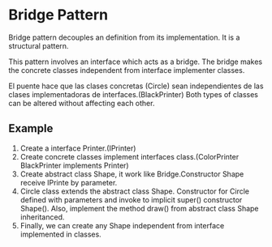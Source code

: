 Bridge Pattern
===============

Bridge pattern decouples an definition from its implementation. It is a structural pattern.

This pattern involves an interface which acts as a bridge. The bridge makes the concrete classes independent from interface implementer classes.

El puente hace que las clases concretas (Circle) sean independientes de las clases implementadoras de interfaces.(BlackPrinter)
Both types of classes can be altered without affecting each other.

Example
----------

1. Create a interface Printer.(IPrinter)
2. Create concrete classes implement interfaces class.(ColorPrinter BlackPrinter implements Printer)
3. Create abstract class Shape, it work like Bridge.Constructor Shape receive IPrinte by parameter.
4. Circle class extends the abstract class Shape. Constructor for Circle defined with parameters and invoke to implicit super() constructor Shape(). Also, implement the method draw() from abstract class Shape inheritanced.
5. Finally, we can create any Shape independent from interface implemented in classes.
 
